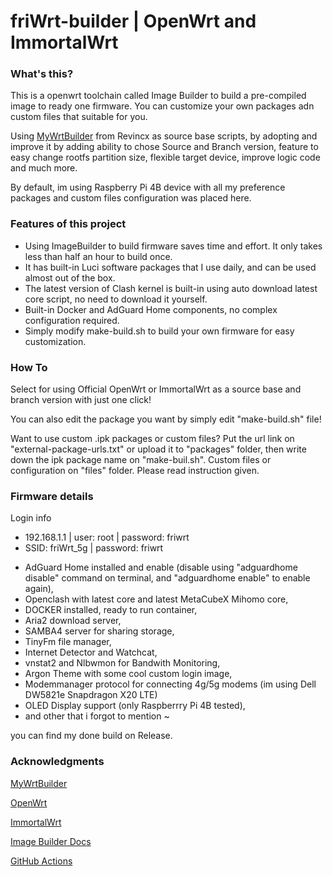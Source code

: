 # friWrt-builder | OpenWrt and ImmortalWrt

### What's this?
This is a openwrt toolchain called Image Builder to build a pre-compiled image to ready one firmware. You can customize your own packages adn custom files that suitable for you. 

Using [MyWrtBuilder](https://github.com/Revincx/MyWrtBuilder) from Revincx as source base scripts, by adopting and improve it by adding ability to chose Source and Branch version, feature to easy change rootfs partition size, flexible target device, improve logic code and much more.

By default, im using Raspberry Pi 4B device with all my preference packages and custom files configuration was placed here.

### Features of this project
* Using ImageBuilder to build firmware saves time and effort. It only takes less than half an hour to build once.
* It has built-in Luci software packages that I use daily, and can be used almost out of the box.
* The latest version of Clash kernel is built-in using auto download latest core script, no need to download it yourself.
* Built-in Docker and AdGuard Home components, no complex configuration required.
* Simply modify make-build.sh to build your own firmware for easy customization.

### How To
Select for using Official OpenWrt or ImmortalWrt as a source base and branch version with just one click!

You can also edit the package you want by simply edit "make-build.sh" file!

Want to use custom .ipk packages or custom files?
Put the url link on "external-package-urls.txt" or upload it to "packages" folder, then write down the ipk package name on "make-buil.sh".
Custom files or configuration on "files" folder.
Please read instruction given.

### Firmware details

Login info
* 192.168.1.1 | user: root | password: friwrt
* SSID: friWrt_5g | password: friwrt

- AdGuard Home installed and enable (disable using "adguardhome disable" command on terminal, and "adguardhome enable" to enable again),
- Openclash with latest core and latest MetaCubeX Mihomo core,
- DOCKER installed, ready to run container,
- Aria2 download server,
- SAMBA4 server for sharing storage,
- TinyFm file manager,
- Internet Detector and Watchcat,
- vnstat2 and Nlbwmon for Bandwith Monitoring,
- Argon Theme with some cool custom login image,
- Modemmanager protocol for connecting 4g/5g modems (im using Dell DW5821e Snapdragon X20 LTE)
- OLED Display support (only Raspberrry Pi 4B tested),
- and other that i forgot to mention ~

you can find my done build on Release.

### Acknowledgments

[MyWrtBuilder](https://github.com/Revincx/MyWrtBuilder)

[OpenWrt](https://github.com/openwrt/openwrt/)

[ImmortalWrt](https://github.com/immortalwrt/immortalwrt)

[Image Builder Docs](https://openwrt.org/docs/guide-user/additional-software/imagebuilder)

[GitHub Actions](https://github.com/features/actions)
